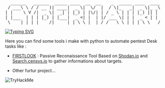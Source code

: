 <pre align="center">
  ______   ______  _____ ____  __  __    _  _____ ____  _____  __
 / ___\ \ / / __ )| ____|  _ \|  \/  |  / \|_   _|  _ \|_ _\ \/ /
| |    \ V /|  _ \|  _| | |_) | |\/| | / _ \ | | | |_) || | \  / 
| |___  | | | |_) | |___|  _ <| |  | |/ ___ \| | |  _ < | | /  \ 
 \____| |_| |____/|_____|_| \_\_|  |_/_/   \_\_| |_| \_\___/_/\_\
</pre>

<a href="https://git.io/typing-svg">
  <img src="https://readme-typing-svg.demolab.com?font=Fira+Code&pause=1000&color=4EB657&random=false&width=435&lines=Wake+Up%2C+NEO+!" alt="Typing SVG" />
</a>

<p> Here you can find some tools i make with python to automate pentest Desk tasks like :

  <ul>
   <li>  <a href="#"> FIRSTLOOK</a> : Passive Reconaissance Tool Based on <a href="Shodan.io">Shodan.io</a> and <a href="search.censys.io">Search.censys.io</a> to gather informations about targets.</p></li>
   <li>Other furtur project...</li>
  </ul>
</p>

<p>
  
</p>


<img align="left" src="https://tryhackme-badges.s3.amazonaws.com/Marbati.png" alt="TryHackMe">



